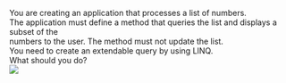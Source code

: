 ﻿You are creating an application that processes a list of numbers.\
The application must define a method that queries the list and displays a subset of the\
numbers to the user. The method must not update the list.\
You need to create an extendable query by using LINQ.\
What should you do?\
[![](https://cdn.briefmenow.org/wp-content/uploads/70-483-v2/288.jpg)](https://cdn.briefmenow.org/wp-content/uploads/70-483-v2/288.jpg)
